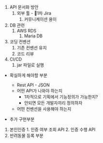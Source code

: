 1. API 문서화 방안
	1. 외부 툴 - 1차 Jira
		1. 커뮤니케이션 용이
2. DB 관련
	1. AWS RDS
		1. Maria DB
3. 코딩 컨벤션
	1. 기존 컨벤션 유지
	2. 코드 리뷰
4. CI/CD
	1. jar 파일로 실행

- 확실하게 해야할 부분
	- Rest API - JSON
	- 어떤 API가 나와야 하는지
		- 1차적으로 기획에서 기능정의가 가능한지?
		- 안되면 모든 개발자끼리 정의하자
	- 어떤 컨벤션을 사용해야 하는지

- 추가 구현부분
1. 본인인증
		1. 인증 여부 조회 API
		2. 인증 수행 API
2. 반려동물 등록 부분
